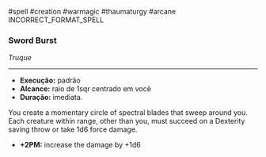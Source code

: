 #spell #creation #warmagic #thaumaturgy #arcane 
INCORRECT_FORMAT_SPELL
### Sword Burst
*Truque*
___
- **Execução:** padrão
- **Alcance:** raio de 1sqr centrado em você
- **Duração:** imediata.

You create a momentary circle of spectral blades that sweep around you.  
Each creature within range, other than you, must succeed on a Dexterity saving throw or take 1d6 force damage. 

- **+2PM:** increase the damage by +1d6
